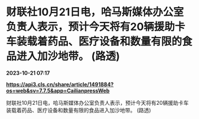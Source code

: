 # 财联社10月21日电，哈马斯媒体办公室负责人表示，预计今天将有20辆援助卡车装载着药品、医疗设备和数量有限的食品进入加沙地带。 (路透)

**2023-10-21 07:17**

**https://api3.cls.cn/share/article/1491884?os=web&sv=7.7.5&app=CailianpressWeb**

财联社10月21日电，哈马斯媒体办公室负责人表示，预计今天将有20辆援助卡车装载着药品、医疗设备和数量有限的食品进入加沙地带。 (路透)